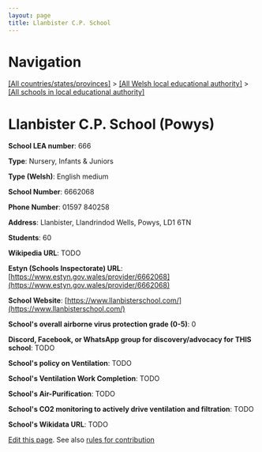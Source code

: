 ```yaml
---
layout: page
title: Llanbister C.P. School
---
```

# Navigation

[[All countries/states/provinces]](../../..) > [[All Welsh local educational authority]](../..) > [[All schools in local educational authority]](..)

# Llanbister C.P. School (Powys)

**School LEA number**: 666

**Type**: Nursery, Infants & Juniors

**Type (Welsh)**: English medium

**School Number**: 6662068

**Phone Number**: 01597 840258

**Address**: Llanbister, Llandrindod Wells, Powys, LD1 6TN

**Students**: 60

**Wikipedia URL**: TODO

**Estyn (Schools Inspectorate) URL**: [https://www.estyn.gov.wales/provider/6662068](https://www.estyn.gov.wales/provider/6662068)

**School Website**: [https://www.llanbisterschool.com/](https://www.llanbisterschool.com/)

**School's overall airborne virus protection grade (0-5)**: 0

**Discord, Facebook, or WhatsApp group for discovery/advocacy for THIS school**: TODO

**School's policy on Ventilation**: TODO

**School's Ventilation Work Completion**: TODO

**School's Air-Purification**: TODO

**School's CO2 monitoring to actively drive ventilation and filtration**: TODO

**School's Wikidata URL**: TODO




[Edit this page](https://github.com/ventilate-schools/Wales/edit/prif/./Powys/Llanbister_C.P._School.md). See also [rules for contribution](../../../contribution-rules/)